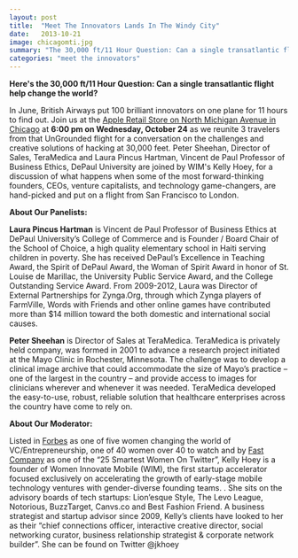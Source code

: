 ```yaml
---
layout: post
title:  "Meet The Innovators Lands In The Windy City"
date:   2013-10-21
image: chicagomti.jpg
summary: "The 30,000 ft/11 Hour Question: Can a single transatlantic flight help change the world?"
categories: "meet the innovators"
---
```


**Here's the 30,000 ft/11 Hour Question: Can a single transatlantic flight help change the world?**

In June, British Airways put 100 brilliant innovators on one plane for 11 hours to find out. Join us at the [Apple Retail Store on North Michigan Avenue in Chicago](http://www.apple.com/retail/northmichiganavenue/) at **6:00 pm on Wednesday, October 24** as we reunite 3 travelers from that UnGrounded flight for a conversation on the challenges and creative solutions of hacking at 30,000 feet. Peter Sheehan, Director of Sales, TeraMedica and Laura Pincus Hartman, Vincent de Paul Professor of Business Ethics, DePaul University are joined by WIM's Kelly Hoey, for a discussion of what happens when some of the most forward-thinking founders, CEOs, venture capitalists, and technology game-changers, are hand-picked and put on a flight from San Francisco to London.



**About Our Panelists:**

**Laura Pincus Hartman** is Vincent de Paul Professor of Business Ethics at DePaul University’s College of Commerce and is Founder / Board Chair of the School of Choice, a high quality elementary school in Haiti serving children in poverty.  She has received DePaul’s Excellence in Teaching Award, the Spirit of DePaul Award, the Woman of Spirit Award in honor of St. Louise de Marillac, the University Public Service Award, and the College Outstanding Service Award. From 2009-2012, Laura was Director of External Partnerships for Zynga.Org, through which Zynga players of FarmVille, Words with Friends and other online games have contributed more than $14 million toward the both domestic and international social causes.



**Peter Sheehan** is Director of Sales at TeraMedica. TeraMedica is privately held company, was formed in 2001 to advance a research project initiated at the Mayo Clinic in Rochester, Minnesota. The challenge was to develop a clinical image archive that could accommodate the size of Mayo’s practice – one of the largest in the country – and provide access to images for clinicians wherever and whenever it was needed. TeraMedica developed the easy-to-use, robust, reliable solution that healthcare enterprises across the country have come to rely on.



**About Our Moderator:**

Listed in [Forbes](http://www.forbes.com/pictures/fghh45fe/kelly-hoey-2/) as one of five women changing the world of VC/Entrepreneurship, one of 40 women over 40 to watch and by [Fast Company](http://www.fastcompany.com/3016225/dialed/25-of-the-smartest-women-on-twitter) as one of the “25 Smartest Women On Twitter”, Kelly Hoey is a founder of Women Innovate Mobile (WIM), the first startup accelerator focused exclusively on accelerating the growth of early-stage mobile technology ventures with gender-diverse founding teams. . She sits on the advisory boards of tech startups: Lion’esque Style, The Levo League, Notorious, BuzzTarget, Canvs.co and Best Fashion Friend. A business strategist and startup advisor since 2009, Kelly’s clients have looked to her as their “chief connections officer, interactive creative director, social networking curator, business relationship strategist & corporate network builder”. She can be found on Twitter @jkhoey

